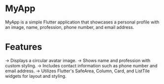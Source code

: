 # MyApp
MyApp is a simple Flutter application that showcases a personal profile with an image, name, profession, phone number, and email address.
# Features
-> Displays a circular avatar image.
-> Shows name and profession with custom styling.
-> Includes contact information such as phone number and email address.
-> Utilizes Flutter's SafeArea, Column, Card, and ListTile widgets for layout and styling.
